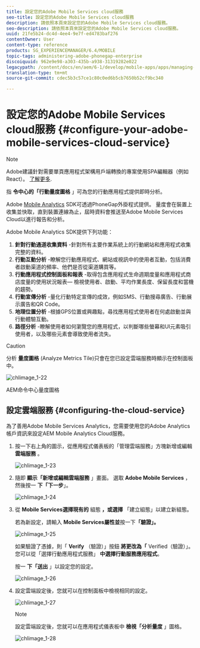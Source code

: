 ```yaml
---
title: 設定您的Adobe Mobile Services cloud服務
seo-title: 設定您的Adobe Mobile Services cloud服務
description: 請依照本頁來設定您的Adobe Mobile Services cloud服務。
seo-description: 請依照本頁來設定您的Adobe Mobile Services cloud服務。
uuid: 21fe5b24-dc4d-4ee4-9e7f-ed4783baf276
contentOwner: User
content-type: reference
products: SG_EXPERIENCEMANAGER/6.4/MOBILE
topic-tags: administering-adobe-phonegap-enterprise
discoiquuid: 962e9e98-a303-435b-a938-31319282e022
legacypath: /content/docs/en/aem/6-1/develop/mobile-apps/apps/managing-aem-mobile-apps/configure-your-adobe-phonegap-build-cloud-service1
translation-type: tm+mt
source-git-commit: cdec5b3c57ce1c80c0ed6b5cb7650b52cf9bc340

---
```



# 設定您的Adobe Mobile Services cloud服務 {#configure-your-adobe-mobile-services-cloud-service}

>[!NOTE]
>
>Adobe建議針對需要單頁應用程式架構用戶端轉換的專案使用SPA編輯器（例如React）。 [了解更多](/help/sites-developing/spa-overview.md).

指 **令中心的「行動量度圖格** 」可為您的行動應用程式提供即時分析。

Adobe [Mobile Analytics](https://www.adobe.com/ca/solutions/digital-analytics/mobile-web-apps-analytics.html) SDK可透過PhoneGap外掛程式提供。 量度會在裝置上收集並快取，直到裝置連線為止，屆時資料會推送至Adobe Mobile Services Cloud以進行報告和分析。

Adobe Mobile Analytics SDK提供下列功能：

1. **針對行動通道收集資料** -針對所有主要作業系統上的行動網站和應用程式收集完整的資料。
1. **行動互動分析** -瞭解您行動應用程式、網站或視訊中的使用者互動，包括消費者啟動渠道的頻率、他們是否從渠道購買等。
1. **行動應用程式控制面板和報表** -取得包含應用程式生命週期度量和應用程式商店度量的使用狀況報表— 檢視使用者、啟動、平均作業長度、保留長度和當機的趨勢。
1. **行動宣傳分析** -量化行動特定宣傳的成效，例如SMS、行動搜尋廣告、行動展示廣告和QR Code。
1. **地理位置分析** -根據GPS位置或興趣點，尋找應用程式使用者在何處啟動並與行動體驗互動。
1. **路徑分析** -瞭解使用者如何瀏覽您的應用程式，以判斷哪些螢幕和UI元素吸引使用者，以及哪些元素會導致使用者流失。

>[!CAUTION]
>
>分析 **量度圖格** (Analyze Metrics Tile)只會在您已設定雲端服務時顯示在控制面板中。

![chlimage_1-22](assets/chlimage_1-22.png)

AEM命令中心量度圖格

## 設定雲端服務 {#configuring-the-cloud-service}

為了善用Adobe Mobile Services Analytics，您需要使用您的Adobe Analytics帳戶資訊來設定AEM Mobile Analytics Cloud服務。

1. 按一下右上角的圖示，從應用程式儀表板的「管理雲端服務」方塊新增或編輯 **雲端服務** 。

   ![chlimage_1-23](assets/chlimage_1-23.png)

1. 隨即 **顯示「新增或編輯雲端服務** 」畫面。 選取 **Adobe Mobile Services** ，然後按一 **下「下一步**」。

   ![chlimage_1-24](assets/chlimage_1-24.png)

1. 從 **Mobile Services選擇現有的** 組態 **，或選擇** 「建立組態」以建立新組態。

   若為新設定，請輸入 **Mobile Services屬性並**&#x200B;按一下&#x200B;**「驗證」。**

   ![chlimage_1-25](assets/chlimage_1-25.png)

   如果驗證了憑據，則「 **Verify** （驗證）」按鈕 **將更改為「** Verified（驗證）」。 您可以從「選擇行動應用程式服務」 **中選擇行動服務應用程式**。

   按一 **下「送出** 」以設定您的設定。

   ![chlimage_1-26](assets/chlimage_1-26.png)

1. 設定雲端設定後，您就可以在控制面板中檢視相同的設定。

   ![chlimage_1-27](assets/chlimage_1-27.png)

   >[!NOTE]
   >
   >設定雲端設定後，您就可以在應用程式儀表板中 **檢視「分析量度** 」圖格。

   ![chlimage_1-28](assets/chlimage_1-28.png)


